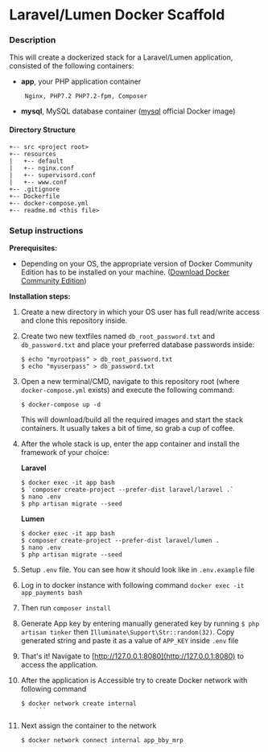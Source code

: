 # Laravel/Lumen Docker Scaffold

### **Description**

This will create a dockerized stack for a Laravel/Lumen application, consisted of the following containers:
-  **app**, your PHP application container

        Nginx, PHP7.2 PHP7.2-fpm, Composer
    
-  **mysql**, MySQL database container ([mysql](https://hub.docker.com/_/mysql/) official Docker image)

#### **Directory Structure**
```
+-- src <project root>
+-- resources
|   +-- default
|   +-- nginx.conf
|   +-- supervisord.conf
|   +-- www.conf
+-- .gitignore
+-- Dockerfile
+-- docker-compose.yml
+-- readme.md <this file>
```

### **Setup instructions**

**Prerequisites:** 

* Depending on your OS, the appropriate version of Docker Community Edition has to be installed on your machine.  ([Download Docker Community Edition](https://hub.docker.com/search/?type=edition&offering=community))

**Installation steps:** 

1. Create a new directory in which your OS user has full read/write access and clone this repository inside.

2. Create two new textfiles named `db_root_password.txt` and `db_password.txt` and place your preferred database passwords inside:

    ```
    $ echo "myrootpass" > db_root_password.txt
    $ echo "myuserpass" > db_password.txt
    ```

3. Open a new terminal/CMD, navigate to this repository root (where `docker-compose.yml` exists) and execute the following command:

    ```
    $ docker-compose up -d
    ```

    This will download/build all the required images and start the stack containers. It usually takes a bit of time, so grab a cup of coffee.

4. After the whole stack is up, enter the app container and install the framework of your choice:

    **Laravel**

    ```
    $ docker exec -it app bash
    $ `composer create-project --prefer-dist laravel/laravel .`
    $ nano .env
    $ php artisan migrate --seed
    ```

    **Lumen**

    ```
    $ docker exec -it app bash
    $ composer create-project --prefer-dist laravel/lumen .
    $ nano .env
    $ php artisan migrate --seed
    ```

4. Setup `.env` file. You can see how it should look like in `.env.example` file

5. Log in to docker instance with following command `docker exec -it app_payments bash`

6. Then run `composer install`

7. Generate App key by entering manually generated key by running `$ php artisan tinker` then `Illuminate\Support\Str::random(32)`. Copy generated string and paste it as a value of `APP_KEY` inside `.env` file  

8. That's it! Navigate to [http://127.0.0.1:8080](http://127.0.0.1:8080) to access the application.

9. After the application is Accessible try to create Docker network with following command 
    ```
    $ docker network create internal
        ```

10. Next assign the container to the network 
    ```
    $ docker network connect internal app_bby_mrp
    ```